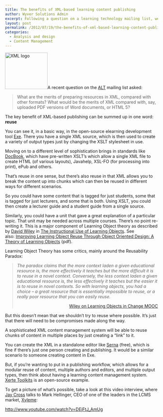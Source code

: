 ```yaml
---
title: The benefits of XML-based learning content publishing
author: Wyver Solutions Admin
excerpt: Following a question on a learning technology mailing list, we discuss the merits of preparing resources in XML compared to other formats (eg. PDF or HTML5).
layout: post
permalink: /2012/07/19/the-benefits-of-xml-based-learning-content-publishing/
categories:
  - Analysis and design
  - Content Management
---
```

<img class="alignright size-full wp-image-397" title="xml_logo" src="http://www.wyversolutions.co.uk/cms/wp-content/uploads/2012/07/xml_logo.gif" alt="XML logo" width="140" height="120" />A recent question on the <a href="http://www.alt.ac.uk/" target="_blank">ALT</a> mailing list asked:

> What are the merits of preparing resources in XML, compared with other formats? What would be the merits of XML compared with, say, uploaded PDF versions of Word documents, or HTML 5?

The key benefit of XML-based publishing can be summed up in one word: **reuse**

You can see it, in a basic way, in the open-source elearning development tool <a href="http://exelearning.org/wiki" target="_blank">Exe</a>. There you have a single XML source, which is then used to create a variety of output types just by changing the XSLT stylesheet in use.

Moving on to a different level of sophistication brings in standards like <a href="http://www.docbook.org/" target="_blank">DocBook</a>, which have pre-written XSLT&#8217;s which allow a single XML file to create HTML (of various layouts), Javahelp, XSL-FO (for processing into print), ePub and others.

That&#8217;s reuse in one sense, but there&#8217;s also reuse in that XML allows you to break the content up into chunks which can then be reused in different ways for different scenarios.

So you could have some content that is tagged for just students, some that is tagged for just lecturers, and some that is both. Using XSLT, you could then create a lecturer guide and a student guide from a single source.

Similarly, you could have a unit that gave a great explanation of a particular topic. That unit may be needed across multiple courses. There&#8217;s no point re-writing it. This is a major component of Learning Object theory as described by <a href="http://davidwiley.org/" target="_blank">David Wiley</a> in <a href="http://www.reusability.org/read/" target="_blank">The Instructional Use of Learning Objects</a>. See also: <a href="http://www.jot.fm/issues/issue_2010_11/article3.pdf" target="_blank">Improving Learning Object Reuse Through Object Oriented Design: A Theory of Learning Objects</a> (pdf).

Learning Object Theory has some critics, mainly around the Reusability Paradox:

> *The paradox claims that the more context laden a given educational resource is, the more effectively it teaches but the more difficult it is to reuse in a novel context. Conversely, the less context laden a given educational resource is, the less effectively it teaches but the easier it is to reuse in novel contexts. So with learning objects, you had a choice &#8211; a great resource that is essentially impossible to reuse, or a really poor resource that you can easily reuse.*
> 
> <p style="text-align: right;">
>   <a href="http://change.mooc.ca/post/237" target="_blank">Wiley on Learning Objects in Change MOOC</a>
> </p>

<p style="text-align: left;">
  But this doesn&#8217;t mean that we shouldn&#8217;t try to reuse where possible. It&#8217;s just that there will need to be compromises made along the way.
</p>

<p style="text-align: left;">
  A sophisticated XML content management system will be able to reuse chunks of content in multiple places by just creating a &#8220;link&#8221; to it.
</p>

You can create the XML in a standalone editor like <a href="http://www.syntext.com/products/serna-free/" target="_blank">Serna</a> (free), which is fine if there&#8217;s just one person creating and publishing. It would be a similar scenario to someone creating content in Exe.

But, if you&#8217;re wanting to put in a publishing workflow, which allows for a modular reuse of content, multiple authors and editors, and multiple output types, then think about having a learning content management system. <a href="http://www.nottingham.ac.uk/xerte/toolkits.htm" target="_blank">Xerte Toolkits</a> is an open-source example.

To get a picture of what&#8217;s possible, take a look at this video interview, where <a href="http://jaycross.com/" target="_blank">Jay Cross</a> talks to Mark Hellinger, CEO of one of the leaders in the LCMS market, <a href="http://www.xyleme.com/" target="_blank">Xyleme</a>:

http://www.youtube.com/watch?v=DEjFtJ_AmUg